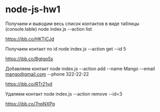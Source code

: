 # node-js-hw1

Получаем и выводим весь список контактов в виде таблицы (console.table)
node index.js --action list

https://ibb.co/HKTjCJd

Получаем контакт по id
node index.js --action get --id 5

https://ibb.co/BgtgqSs

Добавляем контакт
node index.js --action add --name Mango --email mango@gmail.com --phone 322-22-22

https://ibb.co/RTr21yd

Удаляем контакт
node index.js --action remove --id=3

https://ibb.co/7npNXPq
